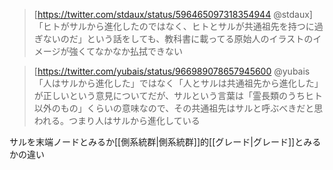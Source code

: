 
> [https://twitter.com/stdaux/status/596465097318354944 @stdaux]
> 「ヒトがサルから進化したのではなく、ヒトとサルが共通祖先を持つに過ぎないのだ」という話をしても、教科書に載ってる原始人のイラストのイメージが強くてなかなか払拭できない

> [https://twitter.com/yubais/status/966989078657945600 @yubais
> 「人はサルから進化した」ではなく「人とサルは共通祖先から進化した」が正しいという意見についてだが、サルという言葉は「霊長類のうちヒト以外のもの」くらいの意味なので、その共通祖先はサルと呼ぶべきだと思われる。つまり人はサルから進化している

サルを末端ノードとみるか[[側系統群|側系統群]]的[[グレード|グレード]]とみるかの違い
 

